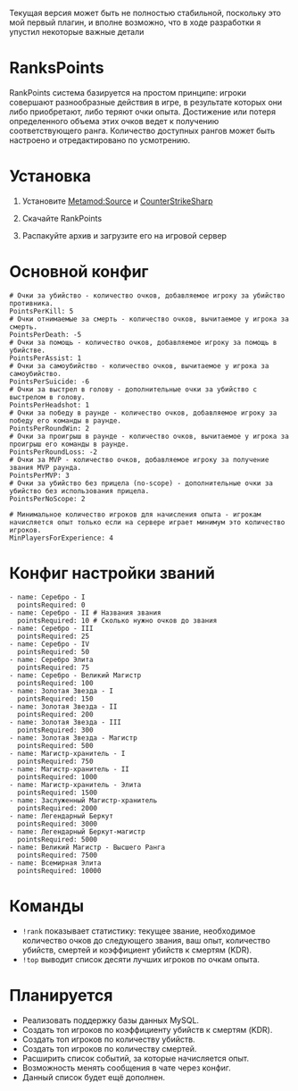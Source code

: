 Текущая версия может быть не полностью стабильной, поскольку это мой первый плагин, и вполне возможно, что в ходе разработки я упустил некоторые важные детали

# RanksPoints
RankPoints система базируется на простом принципе: игроки совершают разнообразные действия в игре, в результате которых они либо приобретают, либо теряют очки опыта. Достижение или потеря определенного объема этих очков ведет к получению соответствующего ранга. Количество доступных рангов может быть настроено и отредактировано по усмотрению.

# Установка
1. Установите [Metamod:Source](https://www.sourcemm.net/downloads.php/?branch=master) и [CounterStrikeSharp](https://github.com/roflmuffin/CounterStrikeSharp)

2. Скачайте RankPoints

3. Распакуйте архив и загрузите его на игровой сервер


# Основной конфиг
```
# Очки за убийство - количество очков, добавляемое игроку за убийство противника.
PointsPerKill: 5
# Очки отнимаемые за смерть - количество очков, вычитаемое у игрока за смерть.
PointsPerDeath: -5
# Очки за помощь - количество очков, добавляемое игроку за помощь в убийстве.
PointsPerAssist: 1
# Очки за самоубийство - количество очков, вычитаемое у игрока за самоубийство.
PointsPerSuicide: -6
# Очки за выстрел в голову - дополнительные очки за убийство с выстрелом в голову.
PointsPerHeadshot: 1
# Очки за победу в раунде - количество очков, добавляемое игроку за победу его команды в раунде.
PointsPerRoundWin: 2
# Очки за проигрыш в раунде - количество очков, вычитаемое у игрока за проигрыш его команды в раунде.
PointsPerRoundLoss: -2
# Очки за MVP - количество очков, добавляемое игроку за получение звания MVP раунда.
PointsPerMVP: 3
# Очки за убийство без прицела (no-scope) - дополнительные очки за убийство без использования прицела.
PointsPerNoScope: 2

# Минимальное количество игроков для начисления опыта - игрокам начисляется опыт только если на сервере играет минимум это количество игроков.
MinPlayersForExperience: 4
```

# Конфиг настройки званий
```
- name: Серебро - I 
  pointsRequired: 0
- name: Серебро - II # Названия звания
  pointsRequired: 10 # Сколько нужно очков до звания
- name: Серебро - III
  pointsRequired: 25
- name: Серебро - IV
  pointsRequired: 50
- name: Серебро Элита
  pointsRequired: 75
- name: Серебро - Великий Магистр
  pointsRequired: 100
- name: Золотая Звезда - I
  pointsRequired: 150
- name: Золотая Звезда - II
  pointsRequired: 200
- name: Золотая Звезда - III
  pointsRequired: 300
- name: Золотая Звезда - Магистр
  pointsRequired: 500
- name: Магистр-хранитель - I
  pointsRequired: 750
- name: Магистр-хранитель - II
  pointsRequired: 1000
- name: Магистр-хранитель - Элита
  pointsRequired: 1500
- name: Заслуженный Магистр-хранитель
  pointsRequired: 2000
- name: Легендарный Беркут
  pointsRequired: 3000
- name: Легендарный Беркут-магистр
  pointsRequired: 5000
- name: Великий Магистр - Высшего Ранга
  pointsRequired: 7500
- name: Всемирная Элита
  pointsRequired: 10000
```

# Команды
- `!rank` показывает статистику: текущее звание, необходимое количество очков до следующего звания, ваш опыт, количество убийств, смертей и коэффициент убийств к смертям (KDR).
- `!top` выводит список десяти лучших игроков по очкам опыта.

# Планируется
- Реализовать поддержку базы данных MySQL.
- Создать топ игроков по коэффициенту убийств к смертям (KDR).
- Создать топ игроков по количеству убийств.
- Создать топ игроков по количеству смертей.
- Расширить список событий, за которые начисляется опыт.
- Возможность менять сообщения в чате через конфиг.
- Данный список будет ещё дополнен.
